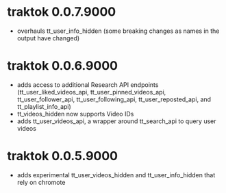 # traktok 0.0.7.9000

* overhauls tt_user_info_hidden (some breaking changes as names in the output have changed)

# traktok 0.0.6.9000

* adds access to additional Research API endpoints (tt_user_liked_videos_api, tt_user_pinned_videos_api, tt_user_follower_api, tt_user_following_api, tt_user_reposted_api, and tt_playlist_info_api)
* tt_videos_hidden now supports Video IDs
* adds tt_user_videos_api, a wrapper around tt_search_api to query user videos

# traktok 0.0.5.9000

* adds experimental tt_user_videos_hidden and tt_user_info_hidden that rely on chromote
